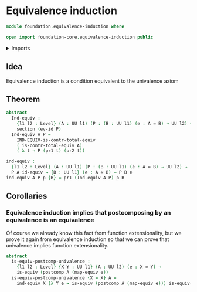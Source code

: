 # Equivalence induction

```agda
module foundation.equivalence-induction where

open import foundation-core.equivalence-induction public
```

<details><summary>Imports</summary>

```agda
open import foundation.dependent-pair-types
open import foundation.univalence
open import foundation.universe-levels

open import foundation-core.equivalences
open import foundation-core.function-types
open import foundation-core.sections
```

</details>

## Idea

Equivalence induction is a condition equivalent to the univalence axiom

## Theorem

```agda
abstract
  Ind-equiv :
    {l1 l2 : Level} (A : UU l1) (P : (B : UU l1) (e : A ≃ B) → UU l2) →
    section (ev-id P)
  Ind-equiv A P =
    IND-EQUIV-is-contr-total-equiv
    ( is-contr-total-equiv A)
    ( λ t → P (pr1 t) (pr2 t))

ind-equiv :
  {l1 l2 : Level} (A : UU l1) (P : (B : UU l1) (e : A ≃ B) → UU l2) →
  P A id-equiv → {B : UU l1} (e : A ≃ B) → P B e
ind-equiv A P p {B} = pr1 (Ind-equiv A P) p B
```

## Corollaries

### Equivalence induction implies that postcomposing by an equivalence is an equivalence

Of course we already know this fact from function extensionality, but we prove
it again from equivalence induction so that we can prove that univalence implies
function extensionality.

```agda
abstract
  is-equiv-postcomp-univalence :
    {l1 l2 : Level} {X Y : UU l1} (A : UU l2) (e : X ≃ Y) →
    is-equiv (postcomp A (map-equiv e))
  is-equiv-postcomp-univalence {X = X} A =
    ind-equiv X (λ Y e → is-equiv (postcomp A (map-equiv e))) is-equiv-id
```
